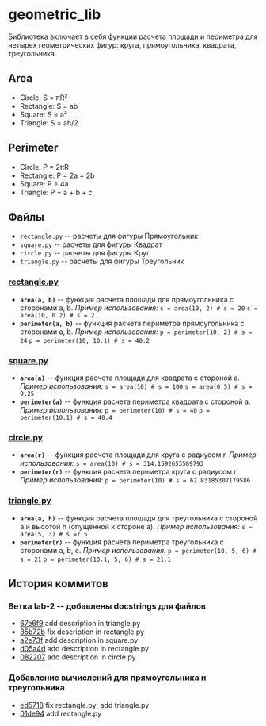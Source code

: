 # geometric_lib

Библиотека включает в себя функции расчета площади и периметра для четырех геометрических фигур: круга, прямоугольника, квадрата, треугольника.

## Area
- Circle: S = πR²
- Rectangle: S = ab
- Square: S = a²
- Triangle: S = ah/2

## Perimeter
- Circle: P = 2πR
- Rectangle: P = 2a + 2b
- Square: P = 4a
- Triangle: P = a + b + c

## Файлы 

- `rectangle.py` -- расчеты для фигуры Прямоугольник
- `square.py` -- расчеты для фигуры Квадрат
- `сircle.py` -- расчеты для фигуры Круг
- `triangle.py` -- расчеты для фигуры Треугольник

### [rectangle.py](../rectangle.py)
- **`area(a, b)`** -- функция расчета площади для прямоугольника с сторонами a, b.
    *Пример использования:*
    `s = area(10, 2) # s = 20`
    `s = area(10, 0.2) # s = 2`
- **`perimeter(a, b)`** -- функция расчета периметра прямоугольника с сторонами a, b.
    *Пример использования:*
    `p = perimeter(10, 2) # s = 24`
    `p = perimeter(10, 10.1) # s = 40.2`

### [square.py](../square.py)
- **`area(a)`** -- функция расчета площади для квадрата с стороной a.
    *Пример использования:*
    `s = area(10) # s = 100`
    `s = area(0.5) # s = 0.25`
- **`perimeter(a)`** -- функция расчета периметра квадрата с стороной a.
    *Пример использования:*
    `p = perimeter(10) # s = 40`
    `p = perimeter(10.1) # s = 40.4`

### [circle.py](../circle.py)
- **`area(r)`** -- функция расчета площади для круга с радиусом r.
    *Пример использования:*
    `s = area(10) # s = 314.1592653589793`
- **`perimeter(r)`** -- функция расчета периметра круга с радиусом r.
    *Пример использования:*
    `p = perimeter(10) # s = 62.83185307179586`

### [triangle.py](../triangle.py)
- **`area(a, h)`** -- функция расчета площади для треугольника с стороной a и высотой h (опущенной к стороне a).
    *Пример использования:*
    `s = area(5, 3) # s =7.5 `
- **`perimeter(r)`** -- функция расчета периметра треугольника с сторонами a, b, c.
    *Пример использования:*
    `p = perimeter(10, 5, 6) # s = 21`
    `p = perimeter(10.1, 5, 6) # s = 21.1`

## История коммитов

### Ветка lab-2 -- добавлены docstrings для файлов
- [67e6f9](https://github.com/l3sssia/geometric_lib/commit/67e6f9) add description in triangle.py
- [85b72b](https://github.com/l3sssia/geometric_lib/commit/85b72bcd718a9d238ced4bd17435885726865b80) fix description in rectangle.py
- [a2e73f](https://github.com/l3sssia/geometric_lib/commit/a2e73f6c747d672ce472fb00e339eb66f40ef63c) add description in square.py
- [d05a4d](https://github.com/l3sssia/geometric_lib/commit/d05a4d5b9e0c619cc4ea32d586c55a98118bc028) add description in rectangle.py
- [082207](https://github.com/l3sssia/geometric_lib/commit/0822079d2925d73530f9bbd53f5d5a8428fa9877) add description in circle.py

### Добавление вычислений для прямоугольника и треугольника
- [ed5718](https://github.com/l3sssia/geometric_lib/commit/ed5718b4e0f7110e1da649180a36f1b6173f4ddf) fix rectangle.py; add triangle.py
- [01de94](https://github.com/l3sssia/geometric_lib/commit/01de94d9e439ebab3231d2d003ac21f8390e4597) add rectangle.py


  
